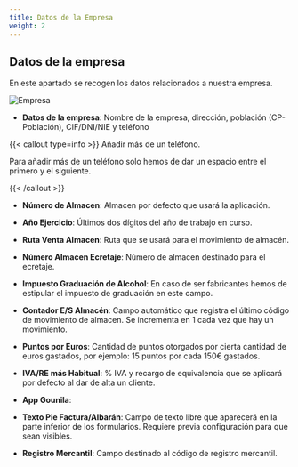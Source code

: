 ```yaml
---
title: Datos de la Empresa
weight: 2
---
```



## Datos de la empresa

En este apartado se recogen los datos relacionados a nuestra empresa.

![Empresa](/docs/images/empre/DatosEmpre.png)

- **Datos de la empresa**: Nombre de la empresa, dirección, población (CP-Población), CIF/DNI/NIE y teléfono

{{< callout type=info >}} Añadir más de un teléfono.

Para añadir más de un teléfono solo hemos de dar un espacio entre el primero y el siguiente.

{{< /callout >}}

- **Número de Almacen**: Almacen por defecto que usará la aplicación.
- **Año Ejercicio**: Últimos dos dígitos del año de trabajo en curso.
- **Ruta Venta Almacen**: Ruta que se usará para el movimiento de almacén.
- **Número Almacen Ecretaje**: Número de almacen destinado para el ecretaje.
- **Impuesto Graduación de Alcohol**: En caso de ser fabricantes hemos de estipular el impuesto de graduación en este campo.

- **Contador E/S Almacén**: Campo automático que registra el último código de movimiento de almacen. Se incrementa en 1 cada vez que hay un movimiento.

- **Puntos por Euros**: Cantidad de puntos otorgados por cierta cantidad de euros gastados, por ejemplo: 15 puntos por cada 150€ gastados.

- **IVA/RE más Habitual**: % IVA y recargo de equivalencia que se aplicará por defecto al dar de alta un cliente.

- **App Gounila**:

- **Texto Pie Factura/Albarán**: Campo de texto libre que aparecerá en la parte inferior de los formularios.
Requiere previa configuración para que sean visibles.

- **Registro Mercantil**: Campo destinado al código de registro mercantil.
